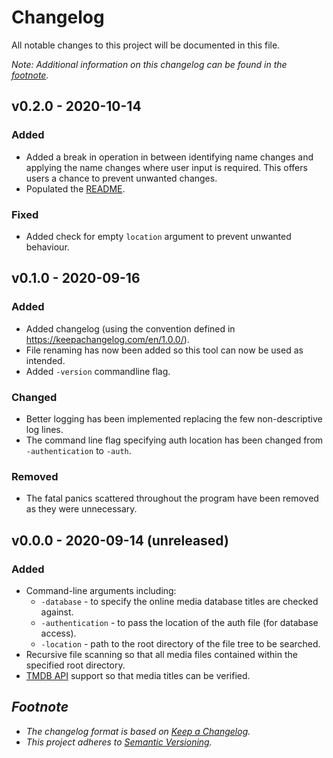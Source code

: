 # Changelog
All notable changes to this project will be documented in this file.

*Note: Additional information on this changelog can be found in the [footnote](#a-namefootnotefootnotea).*

## v0.2.0 - 2020-10-14
### Added
- Added a break in operation in between identifying name changes and applying
the name changes where user input is required. This offers users a chance to
prevent unwanted changes.
- Populated the [README](https://github.com/RustedTurnip/media-mapper/blob/master/README.md).

### Fixed
- Added check for empty `location` argument to prevent unwanted behaviour.



## v0.1.0 - 2020-09-16
### Added
- Added changelog (using the convention defined in https://keepachangelog.com/en/1.0.0/).
- File renaming has now been added so this tool can now be used as intended.
- Added `-version` commandline flag.

### Changed
- Better logging has been implemented replacing the few non-descriptive log
lines.
- The command line flag specifying auth location has been changed from 
`-authentication` to `-auth`.

### Removed
- The fatal panics scattered throughout the program have been removed as they
were unnecessary.



## v0.0.0 - 2020-09-14 (unreleased)
### Added
- Command-line arguments including:
    - `-database` - to specify the online media database titles are checked
    against.
    - `-authentication` - to pass the location of the auth file (for database
    access).
    - `-location` - path to the root directory of the file tree to be
    searched.
- Recursive file scanning so that all media files contained within the
specified root directory.
- [TMDB API](https://www.themoviedb.org/) support so that media titles can be
verified.

## <a name="footnote">*Footnote*</a>
- *The changelog format is based on [Keep a Changelog](https://keepachangelog.com/en/1.0.0/).*
- *This project adheres to [Semantic Versioning](https://semver.org/spec/v2.0.0.html).*

[v0.0.0]: https://github.com/RustedTurnip/media-mapper/releases/tag/v0.0.0